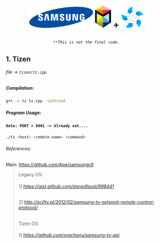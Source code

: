 # <p align="center"><img width="200" src="test/1280px-Samsung_Logo.svg.png"/> <img width="50" src="test/samsung-smart-tv-logo.png"/>  + <img width="70" src="test/Tizen-Pinwheel-On-Dark-RGB.png"/></p>

###### <p align="center">`**This is not the final code.`</p>
## 1. Tizen
###### file → `tizen/tz.cpp`
##### Compilation:
```bash
g++ -o tz tz.cpp -lpthread
```
##### Program Usage:
#### `Note: PORT = 8001 -> Already set....`
```bash
./tz <host> <remote-name> <command>
```
###### References:
Main: https://github.com/Ape/samsungctl <br>
> Legacy OS:
> ###### 1] https://gist.github.com/danielfaust/998441
> ###### 2] http://sc0ty.pl/2012/02/samsung-tv-network-remote-control-protocol/ 
> Tizen OS:
> ###### 1] https://github.com/vrachieru/samsung-tv-api
